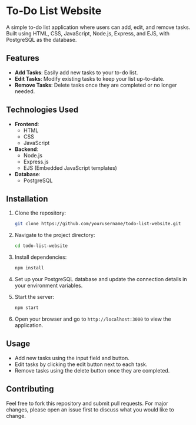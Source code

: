 # To-Do List Website

A simple to-do list application where users can add, edit, and remove tasks. Built using HTML, CSS, JavaScript, Node.js, Express, and EJS, with PostgreSQL as the database.

## Features

- **Add Tasks**: Easily add new tasks to your to-do list.
- **Edit Tasks**: Modify existing tasks to keep your list up-to-date.
- **Remove Tasks**: Delete tasks once they are completed or no longer needed.

## Technologies Used

- **Frontend**: 
  - HTML
  - CSS
  - JavaScript
- **Backend**: 
  - Node.js
  - Express.js
  - EJS (Embedded JavaScript templates)
- **Database**: 
  - PostgreSQL

## Installation

1. Clone the repository:

   ```bash
   git clone https://github.com/yourusername/todo-list-website.git
   ```

2. Navigate to the project directory:

   ```bash
   cd todo-list-website
   ```

3. Install dependencies:

   ```bash
   npm install
   ```

4. Set up your PostgreSQL database and update the connection details in your environment variables.

5. Start the server:

   ```bash
   npm start
   ```

6. Open your browser and go to `http://localhost:3000` to view the application.

## Usage

- Add new tasks using the input field and button.
- Edit tasks by clicking the edit button next to each task.
- Remove tasks using the delete button once they are completed.

## Contributing

Feel free to fork this repository and submit pull requests. For major changes, please open an issue first to discuss what you would like to change.
